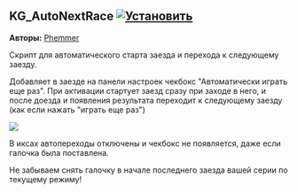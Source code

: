 ## KG_AutoNextRace [![Установить](http://s43.radikal.ru/i101/1406/15/25aa0cc99cf2.png)](https://github.com/voidmain02/KgScripts/raw/master/scripts/KG_AutoNextRace.user.js)
**Авторы:** [Phemmer](http://klavogonki.ru/u/#/231371/)

Скрипт для автоматического старта заезда и перехода к следующему заезду.

Добавляет в заезде на панели настроек чекбокс "Автоматически играть еще раз".
При активации стартует заезд сразу при заходе в него, и после доезда и появления результата переходит к следующему заезду (как если нажать "играть еще раз")

![](http://img-fotki.yandex.ru/get/221708/208001216.67/0_1c7b3a_ee387c5f_orig.png)

В иксах автопереходы отключены и чекбокс не появляется, даже если галочка была поставлена.

Не забываем снять галочку в начале последнего заезда вашей серии по текущему режиму!
